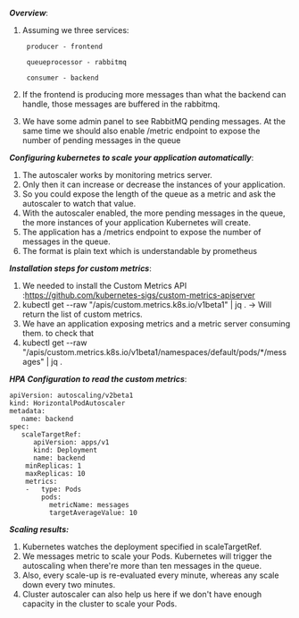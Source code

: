 ***Overview***: 
1. Assuming we three services: 
      
        producer - frontend 
        
        queueprocessor - rabbitmq
        
        consumer - backend
2. If the frontend is producing more messages than what the backend can handle, those messages are buffered in the rabbitmq.
3. We have some admin panel to see RabbitMQ pending messages. At the same time we should also enable /metric endpoint to expose the number of pending messages in the queue

***Configuring kubernetes to scale your application automatically***:

1. The autoscaler works by monitoring metrics server.
2. Only then it can increase or decrease the instances of your application.
3. So you could expose the length of the queue as a metric and ask the autoscaler to watch that value.
4. With the autoscaler enabled, the more pending messages in the queue, the more instances of your application Kubernetes will create.
5. The application has a /metrics endpoint to expose the number of messages in the queue.
6. The format is plain text which is understandable by prometheus

***Installation steps for custom metrics***:
1. We needed to install the Custom Metrics API :<https://github.com/kubernetes-sigs/custom-metrics-apiserver>
2. kubectl get --raw "/apis/custom.metrics.k8s.io/v1beta1" | jq . -&gt; Will return the list of custom metrics.
3. We have an application exposing metrics and a metric server consuming them. to check that
4. kubectl get --raw "/apis/custom.metrics.k8s.io/v1beta1/namespaces/default/pods/\*/messages" | jq .


***HPA Configuration to read the custom metrics***:
```
apiVersion: autoscaling/v2beta1
kind: HorizontalPodAutoscaler
metadata:
   name: backend
spec:
   scaleTargetRef:
      apiVersion: apps/v1
      kind: Deployment
      name: backend
    minReplicas: 1
    maxReplicas: 10
    metrics:
    -   type: Pods
        pods:
          metricName: messages
          targetAverageValue: 10
```

***Scaling results:***
1. Kubernetes watches the deployment specified in scaleTargetRef.
2. We messages metric to scale your Pods. Kubernetes will trigger the autoscaling when there're more than ten messages in the queue.
3. Also, every scale-up is re-evaluated every minute, whereas any scale down every two minutes.
4. Cluster autoscaler can also help us here if we don't have enough capacity in the cluster to scale your Pods.

